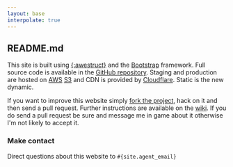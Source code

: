 ```yaml
---
layout: base
interpolate: true
---
```


## <i class="fa fa-cogs"></i> README.md

This site is built using [{:awestruct}](http://awestruct.org) and the
[Bootstrap](http://getbootstrap.com/) framework. Full source code is available
in the [GitHub <i class="fa fa-github"></i>
repository](https://github.com/resistancevictoria/resistancevictoria.com).
Staging and production are hosted on [AWS](http://aws.amazon.com/)
[S3](http://aws.amazon.com/s3/) and CDN is provided by
[Cloudflare](http://cloudflare.com). Static is the new dynamic.

If you want to improve this website simply [fork the
project](https://github.com/resistancevictoria/resistancevictoria.com), hack
on it and then send a pull request. Further instructions are available on
the [wiki](https://github.com/resistancevictoria/resistancevictoria.com/wiki).
If you do send a pull request be sure and message me in game about it otherwise
I'm not likely to accept it.

### Make contact

Direct questions about this website to `#{site.agent_email}`
